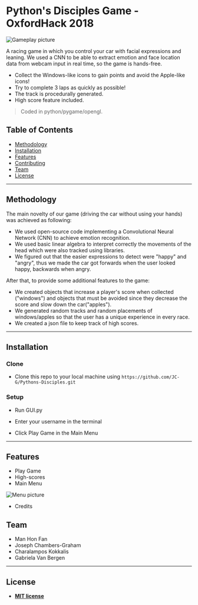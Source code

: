 # Python's Disciples Game - OxfordHack 2018
![Gameplay picture](https://github.com/JC-G/Pythons-Disciples/blob/master/Game.png)


A racing game in which you control your car with facial expressions and leaning.
We used a CNN to be able to extract emotion and face location data from webcam input in real time, so the game is hands-free.

- Collect the Windows-like icons to gain points and avoid the Apple-like icons!
- Try to complete 3 laps as quickly as possible!
- The track is procedurally generated.
- High score feature included.

> Coded in python/pygame/opengl.

## Table of Contents

- [Methodology](#methodology)
- [Installation](#installation)
- [Features](#features)
- [Contributing](#contributing)
- [Team](#team)
- [License](#license)


---

## Methodology

The main novelty of our game (driving the car without using your hands) was achieved as following:

- We used open-source code implementing a Convolutional Neural Network (CNN) to achieve emotion recognition.
- We used basic linear algebra to interpret correctly the movements of the head which were also tracked using libraries.
- We figured out that the easier expressions to detect were "happy" and "angry", thus we made the car got forwards when the user looked happy, backwards when angry.

After that, to provide some additional features to the game:

- We created objects that increase a player's score when collected ("windows") and objects that must be avoided since they decrease the score and slow down the car("apples").
- We generated random tracks and random placements of windows/apples so that the user has a unique experience in every race.
- We created a json file to keep track of high scores.

---

## Installation

### Clone

- Clone this repo to your local machine using  ```https://github.com/JC-G/Pythons-Disciples.git```

### Setup

- Run GUI.py

- Enter your username in the terminal

- Click Play Game in the Main Menu

---

## Features

- Play Game
- High-scores 
- Main Menu

![Menu picture](https://github.com/JC-G/Pythons-Disciples/blob/master/Menu.png)

- Credits


## Team

- Man Hon Fan
- Joseph Chambers-Graham
- Charalampos Kokkalis
- Gabriela Van Bergen

---


## License

- **[MIT license](http://opensource.org/licenses/mit-license.php)**
